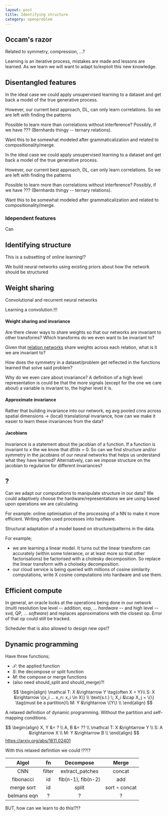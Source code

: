 ```yaml
---
layout: post
title: Identifying structure
category: openproblem
---
```


## Occam's razor

Related to symmetry, compression, ...?

Learning is an iterative process, mistakes are made and lessons are learned. As we learn we will want to adapt to/exploit this new knowledge.

## Disentangled features

In the ideal case we could apply unsupervised learning to a dataset and get back a model of the true generative process.

However, our current best approach, DL, can only learn correlations. So we are left with finding the patterns

Possible to learn more than correlations without interference? Possibly, if we have ??? (Bernhards thingy -- ternary relations).


Want this to be somewhat modeled after grammaticalization and related to compositionality/merge.

In the ideal case we could apply unsupervised learning to a dataset and get back a model of the true generative process.

However, our current best approach, DL, can only learn correlations. So we are left with finding the patterns

Possible to learn more than correlations without interference? Possibly, if we have ??? (Bernhards thingy -- ternary relations).


Want this to be somewhat modeled after grammaticalization and related to compositionality/merge.

### Idependent features

Can


## Identifying structure

This is a subsetting of online learning!?

We build neural networks using existing priors about how the network should be structured

## Weight sharing

Convolutional and recurrent neural networks

Learning a convolution.!!!


#### Weight sharing and invariance

Are there clever ways to share weights so that our networks are invariant to other transforms? Which transforms do we even want to be invariant to?

Given that [relation networks](https://arxiv.org/abs/1706.01427) share weights across each relation, what is it we are invariant to?


How does the symmetry in a dataset/problem get reflected in the functions learned that solve said problem?

Why do we even care about invariance? A definition of a high level representation is could be that the more signals (except for the one we care about) a variable is invariant to, the higher level it is.

#### Approximate invariance

Rather that building invariance into our network, eg avg pooled cnns across spatial dimensions -> (local) translational invariance, how can we make it easier to learn these invariances from the data?

#### Jacobians

Invariance is a statement about the jacobian of a function. If a function is invariant to x the we know that df/dx = 0. So can we find structure and/or symmetry in the jacobians of our neural networks that helps us understand what they have learned? Alternatively, can we impose structure on the jacobian to regularise for different invariances?


## ?

Can we adapt our computations to manipulate structure in our data?
We could adaptively choose the hardware/representations we are using based upon operations we are calculating.

For example: online optimisation of the processing of a NN to make it more efficient. Writing often used processes into hardware.

Structural adaptation of a model based on structure/patterns in the data.

For example;

* we are learning a linear model. It turns out the linear transform can accurately (within some tolerance, or at least more so that other factorisations) be factorised with a cholesky decomposition. So replace the linear transform with a cholseky decomposition.
* our cloud service is being queried with millions of cosine similarity computations, write X cosine computations into hardware and use them.

<!-- Problem this runs into is 'over' specialisation? What if we were wrong? How can we undo the decision? -->

## Efficient compute

In general, an oracle looks at the operations being done in our network (multi resolution low level -- addition, exp, ... _hardware_ -- and high level -- svd, QP, ... _software_) and replaces approximations with the closest op. Error of that op could still be tracked.

Scheduler that is also allowed to design new ops!?

## Dynamic programming

Have three functions;
- $\mathcal T:$ the applied function
- $S:$ the decompose or split function
- $M:$ the compose or merge functions
- (also need should_split and should_merge)?!

$$
\begin{align}
\mathcal T: X &\rightarrow Y \tag{often X = Y}\\
S: X &\rightarrow \{x_i ... x_n: x_i \in X\} \\
\text{s.t.} \; X_i &\cap X_j = \{\} \tag{must be a partition}\\
M: Y &\rightarrow \{Y\} \\
\end{align}
$$

A relaxed definition of dynamic programming.
Without the partition and self-mapping conditions.

$$
\begin{align}
X, Y &= ? \\
A, B &= ?? \\
\mathcal T: X &\rightarrow Y \\
S: A &\rightarrow X \\
M: Y &\rightarrow B \\
\end{align}
$$
https://arxiv.org/abs/1611.02401

With this relaxed definition we could !??!?

| Algol | fn | Decompose | Merge |
|:-:|:-:|:-:|:-:|
| CNN | filter | extract_patches | concat |
| fibonacci | id | fib(n-1), fib(n-2) | add |
| merge sort | id | split | sort $\circ$ concat |
| belmans eqn | ? | ? | ? |

BUT, how can we learn to do this!?!?
